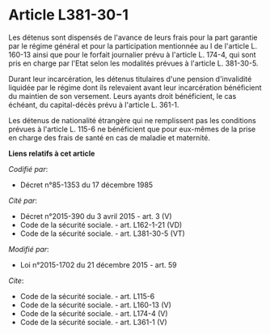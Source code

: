 # Article L381-30-1

Les détenus sont dispensés de l'avance de leurs frais pour la part garantie par le régime général et pour la participation
mentionnée au I de l'article L. 160-13 ainsi que pour le forfait journalier prévu à l'article L. 174-4, qui sont pris en
charge par l'Etat selon les modalités prévues à l'article L. 381-30-5. 

Durant leur incarcération, les détenus titulaires d'une pension d'invalidité liquidée par le régime dont ils relevaient avant
leur incarcération bénéficient du maintien de son versement. Leurs ayants droit bénéficient, le cas échéant, du capital-décès
prévu à l'article L. 361-1. 

Les détenus de nationalité étrangère qui ne remplissent pas les conditions prévues à l'article L. 115-6 ne bénéficient que
pour eux-mêmes de la prise en charge des frais de santé en cas de maladie et maternité.

**Liens relatifs à cet article**

_Codifié par_:

  - Décret n°85-1353 du 17 décembre 1985

_Cité par_:

  - Décret n°2015-390 du 3 avril 2015 - art. 3 (V)
  - Code de la sécurité sociale. - art. L162-1-21 (VD)
  - Code de la sécurité sociale. - art. L381-30-5 (VT)

_Modifié par_:

  - Loi n°2015-1702 du 21 décembre 2015 - art. 59

_Cite_:

  - Code de la sécurité sociale. - art. L115-6
  - Code de la sécurité sociale. - art. L160-13 (V)
  - Code de la sécurité sociale. - art. L174-4 (V)
  - Code de la sécurité sociale. - art. L361-1 (V)
